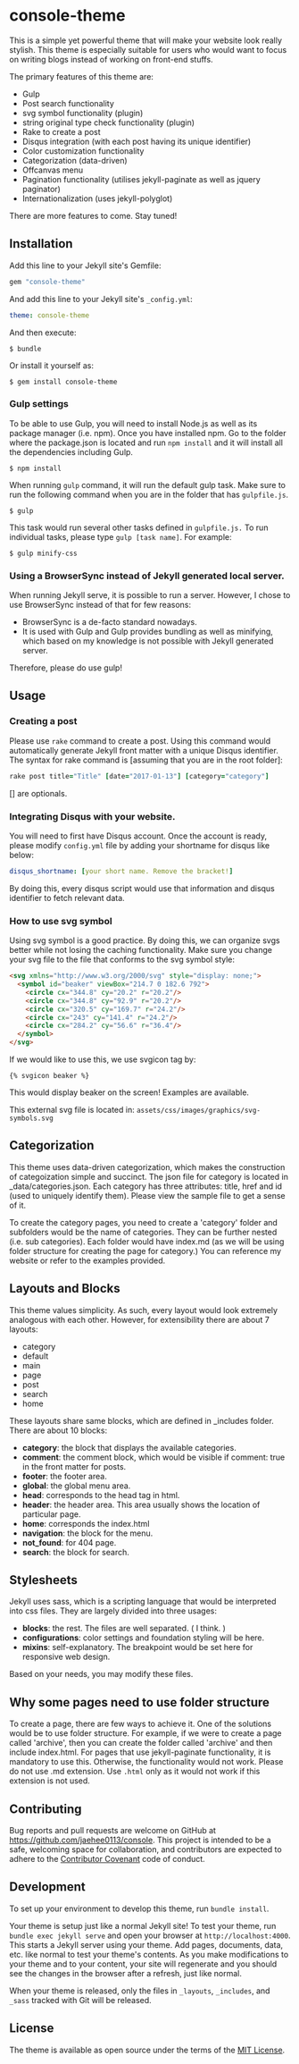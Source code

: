# console-theme

This is a simple yet powerful theme that will make your website look really stylish. This theme is especially suitable for users who would want to focus on writing blogs instead of working on front-end stuffs.

The primary features of this theme are:
* Gulp
* Post search functionality
* svg symbol functionality (plugin)
* string original type check functionality (plugin)
* Rake to create a post
* Disqus integration (with each post having its unique identifier)
* Color customization functionality
* Categorization (data-driven)
* Offcanvas menu
* Pagination functionality (utilises jekyll-paginate as well as jquery paginator)
* Internationalization (uses jekyll-polyglot)

There are more features to come. Stay tuned!

## Installation

Add this line to your Jekyll site's Gemfile:

```ruby
gem "console-theme"
```

And add this line to your Jekyll site's `_config.yml`:

```yaml
theme: console-theme
```

And then execute:

    $ bundle

Or install it yourself as:

    $ gem install console-theme

### Gulp settings

To be able to use Gulp, you will need to install Node.js as well as its package manager (i.e. npm). Once you have installed npm. Go to the folder where the package.json is located and run `npm install` and it will install all the dependencies including Gulp.

    $ npm install

When running `gulp` command, it will run the default gulp task. Make sure to run the following command when you are in the folder that has `gulpfile.js`.

    $ gulp

This task would run several other tasks defined in `gulpfile.js.` To run individual tasks, please type `gulp [task name]`. For example:

    $ gulp minify-css

### Using a BrowserSync instead of Jekyll generated local server.

When running Jekyll serve, it is possible to run a server. However, I chose to use BrowserSync instead of that for few reasons:

* BrowserSync is a de-facto standard nowadays.
* It is used with Gulp and Gulp provides bundling as well as minifying, which based on my knowledge is not possible with Jekyll generated server.

Therefore, please do use gulp!

## Usage

### Creating a post

Please use `rake` command to create a post. Using this command would automatically generate Jekyll front matter with a unique Disqus identifier. The syntax for rake command is [assuming that you are in the root folder]:

```ruby
rake post title="Title" [date="2017-01-13"] [category="category"]
```

[] are optionals.

### Integrating Disqus with your website.

You will need to first have Disqus account. Once the account is ready, please modify `config.yml` file by adding your shortname for disqus like below:

```yaml
disqus_shortname: [your short name. Remove the bracket!]
```

By doing this, every disqus script would use that information and disqus identifier to fetch relevant data.

### How to use svg symbol

Using svg symbol is a good practice. By doing this, we can organize svgs better while not losing the caching functionality. Make sure you change your svg file to the file that conforms to the svg symbol style:

```html
<svg xmlns="http://www.w3.org/2000/svg" style="display: none;">
  <symbol id="beaker" viewBox="214.7 0 182.6 792">
    <circle cx="344.8" cy="20.2" r="20.2"/>
    <circle cx="344.8" cy="92.9" r="20.2"/>
    <circle cx="320.5" cy="169.7" r="24.2"/>
    <circle cx="243" cy="141.4" r="24.2"/>
    <circle cx="284.2" cy="56.6" r="36.4"/>
  </symbol>
</svg>
```

If we would like to use this, we use svgicon tag by:

```liquid
{% svgicon beaker %}
```

This would display beaker on the screen! Examples are available.

This external svg file is located in: `assets/css/images/graphics/svg-symbols.svg`

## Categorization

This theme uses data-driven categorization, which makes the construction of categoization simple and succinct. The json file for category is located in _data/categories.json. Each category has three attributes: title, href and id (used to uniquely identify them). Please view the sample file to get a sense of it.

To create the category pages, you need to create a 'category' folder and subfolders would be the name of categories. They can be further nested (i.e. sub categories). Each folder would have index.md (as we will be using folder structure for creating the page for category.) You can reference my website or refer to the examples provided.

## Layouts and Blocks

This theme values simplicity. As such, every layout would look extremely analogous with each other. However, for extensibility there are about 7 layouts:

* category
* default
* main
* page
* post
* search
* home

These layouts share same blocks, which are defined in _includes folder. There are about 10 blocks:

* **category**: the block that displays the available categories.
* **comment**: the comment block, which would be visible if comment: true in the front matter for posts.
* **footer**: the footer area.
* **global**: the global menu area.
* **head**: corresponds to the head tag in html.
* **header**: the header area. This area usually shows the location of particular page.
* **home**: corresponds the index.html
* **navigation**: the block for the menu.
* **not_found**: for 404 page.
* **search**: the block for search.

## Stylesheets

Jekyll uses sass, which is a scripting language that would be interpreted into css files. They are largely divided into three usages:

* **blocks**: the rest. The files are well separated. ( I think. )
* **configurations**: color settings and foundation styling will be here.
* **mixins**: self-explanatory. The breakpoint would be set here for responsive web design.

Based on your needs, you may modify these files.

## Why some pages need to use folder structure

To create a page, there are few ways to achieve it. One of the solutions would be to use folder structure. For example, if we were to create a page called 'archive', then you can create the folder called 'archive' and then include index.html.  For pages that use jekyll-paginate functionality, it is mandatory to use this. Otherwise, the functionality would not work. Please do not use .md extension. Use `.html` only as it would not work if this extension is not used.

## Contributing

Bug reports and pull requests are welcome on GitHub at https://github.com/jaehee0113/console. This project is intended to be a safe, welcoming space for collaboration, and contributors are expected to adhere to the [Contributor Covenant](http://contributor-covenant.org) code of conduct.

## Development

To set up your environment to develop this theme, run `bundle install`.

Your theme is setup just like a normal Jekyll site! To test your theme, run `bundle exec jekyll serve` and open your browser at `http://localhost:4000`. This starts a Jekyll server using your theme. Add pages, documents, data, etc. like normal to test your theme's contents. As you make modifications to your theme and to your content, your site will regenerate and you should see the changes in the browser after a refresh, just like normal.

When your theme is released, only the files in `_layouts`, `_includes`, and `_sass` tracked with Git will be released.

## License

The theme is available as open source under the terms of the [MIT License](http://opensource.org/licenses/MIT).
